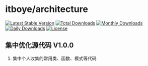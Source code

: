 # itboye/architecture

[![Latest Stable Version](https://poser.pugx.org/dbh/core/v/stable)](https://packagist.org/packages/dbh/core)
[![Total Downloads](https://poser.pugx.org/dbh/core/downloads)](https://packagist.org/packages/dbh/core)
[![Monthly Downloads](https://poser.pugx.org/dbh/core/d/monthly)](https://packagist.org/packages/dbh/core)
[![Daily Downloads](https://poser.pugx.org/dbh/core/d/daily)](https://packagist.org/packages/dbh/core)
[![License](https://poser.pugx.org/dbh/core/license)](https://packagist.org/packages/dbh/core)

## 集中优化源代码 V1.0.0

1. 集中个人收集的常用类、函数、模式等代码


